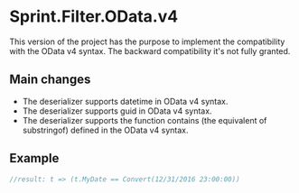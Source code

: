 Sprint.Filter.OData.v4
===================

This version of the project has the purpose to implement the compatibility with the OData v4 syntax.
The backward compatibility it's not fully granted.

## Main changes

* The deserializer supports datetime in OData v4 syntax.
* The deserializer supports guid in OData v4 syntax.
* The deserializer supports the function contains (the equivalent of substringof) defined in the OData v4 syntax.

## Example

 ```csharp Filter.Deserialize<Customer>("MyDate eq 2016-12-31T23:00:00.000Z");
//result: t => (t.MyDate == Convert(12/31/2016 23:00:00))
